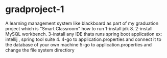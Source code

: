 # gradproject-1
A learning management system like blackboard as part of my graduation project which is "Smart Classroom"
how to run
1-install jdk 8.
2-install MySQL workbench.
3-install any IDE thats runs spring boot application ex: intellij , spring tool suite 4.
4-go to application.properties and connect it to the database of your own machine 
5-go to application.properties and change the file system directiory
